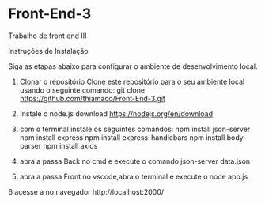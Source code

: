 # Front-End-3
Trabalho de front end III

Instruções de Instalação

Siga as etapas abaixo para configurar o ambiente de desenvolvimento local.

1. Clonar o repositório
   Clone este repositório para o seu ambiente local usando o seguinte comando:
   git clone https://github.com/thiamaco/Front-End-3.git

2. Instale o node.js
    download https://nodejs.org/en/download
3. com o terminal instale os seguintes comandos:
   npm install json-server
   npm install express
   npm install express-handlebars
   npm install body-parser
   npm install axios

5. abra a passa Back no cmd e execute o comando
  json-server data.json

6. abra a passa Front no vscode,abra o terminal e execute o node app.js

6 acesse a no navegador http://localhost:2000/

   
